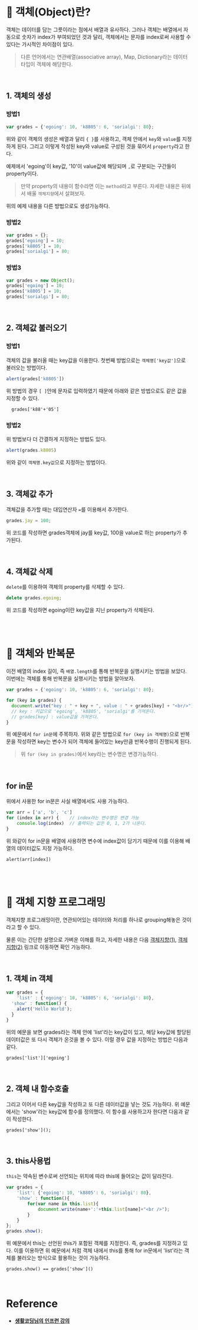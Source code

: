# 📌 객체(Object)란?

객체는 데이터를 담는 그릇이라는 점에서 배열과 유사하다. 그러나 객체는 배열에서 자동으로 숫자가 index가 부여되었던 것과 달리, 객체에서는 문자를 index로써 사용할 수 있다는 가시적인 차이점이 있다.

> 다른 언어에서는 연관배열(associative array), Map, Dictionary라는 데이터타입이 객체에 해당한다.

<br/>

## 1. 객체의 생성
### 방법1
```javascript
var grades = {'egoing': 10, 'k8805': 6, 'sorialgi': 80};
```

위와 같이 객체의 생성은 배열과 달리 `{ }`를 사용하고, 객체 안에서 `key`와 `value`를 지정하게 된다. 그리고 이렇게 작성된 key와 value로 구성된 것을 묶어서 `property`라고 한다.

예제에서 'egoing'이 key값, '10'이 value값에 해당되며 `,`로 구분되는 구간들이 property이다.

> 만약 property의 내용이 함수라면 이는 `method`라고 부른다. 자세한 내용은 뒤에서 배울 `객체지향`에서 살펴보자.

위의 예제 내용을 다른 방법으로도 생성가능하다.

### 방법2

```javascript
var grades = {};
grades['egoing'] = 10;
grades['k8805'] = 10;
grades['sorialgi'] = 80;
```

### 방법3

```javascript
var grades = new Object();
grades['egoing'] = 10;
grades['k8805'] = 10;
grades['sorialgi'] = 80;
```

<br/>

## 2. 객체값 불러오기
### 방법1

객체의 값을 불러올 때는 key값을 이용한다. 첫번째 방법으로는 `객체명['key값']`으로 불러오는 방법이다.

```javascript
alert(grades['k8805'])
```

위 방법의 경우 `[ ]`안에 문자로 입력하였기 때문에 아래와 같은 방법으로도 같은 값을 지정할 수 있다.

	  grades['k88'+'05']


### 방법2

위 방법보다 더 간결하게 지정하는 방법도 있다.

```javascript
alert(grades.k8805)
```

위와 같이 `객체명.key값`으로 지정하는 방법이다.

<br/>

## 3. 객체값 추가

객체값을 추가할 때는 대입연산자 `=`를 이용해서 추가한다.

```javascript
grades.jay = 100;
```

위 코드를 작성하면 grades객체에 jay를 key값, 100을 value로 하는 property가 추가된다.

<br/>

## 4. 객체값 삭제

`delete`를 이용하여 객체의 property를 삭제할 수 있다.

```javascript
delete grades.egoing;
```

위 코드를 작성하면 egoing이란 key값을 지닌 property가 삭제된다.


<br/>
<br/>

# 📌 객체와 반복문

이전 배열의 index 길이, 즉 `배열.length`를 통해 반복문을 실행시키는 방법을 보았다. 이번에는 객체를 통해 반복문을 실행시키는 방법을 알아보자.

```javascript
var grades = {'egoing': 10, 'k8805': 6, 'sorialgi': 80};

for (key in grades) {
  document.write("key : " + key + ", value : " + grades[key] + "<br/>");
  // key : 키값으로 'egoing', 'k8805', 'sorialgi'를 가져온다.
  // grades[key] : value값을 가져온다.
}
```

위 예문에서 `for in문`에 주목하자. 위와 같은 방법으로 `for (key in 객체명)`으로 반복문을 작성하면 key는 변수가 되어 객체에 들어있는 key만큼 반복수행이 진행되게 된다.

> 위 `for (key in grades)`에서 key라는 변수명은 변경가능하다.

<br/>

## for in문

위에서 사용한 for in문은 사실 배열에서도 사용 가능하다.

```javascript
var arr = ['a', 'b', 'c']
for (index in arr) {	// index라는 변수명은 변경 가능
	console.log(index)	// 출력되는 값은 0, 1, 2가 나온다.
}
```
위 와같이 for in문을 배열에 사용하면 변수에 index값이 담기기 때문에 이를 이용해 배열의 데이터값도 지정 가능하다.

	alert(arr[index])

<br/>
<br/>

# 📌 객체 지향 프로그래밍

객체지향 프로그래밍이란, 연관되어있는 데이터와 처리를 하나로 grouping해놓은 것이라고 할 수 있다.

물론 이는 간단한 설명으로 가벼운 이해를 하고, 자세한 내용은 다음 [객체지향(1)](https://github.com/Jeong-jj/javascript-self-study/blob/main/archive/Javascript%EA%B8%B0%EC%B4%88/15.1_%EA%B0%9D%EC%B2%B4%EC%A7%80%ED%96%A5(1).md), [객체지향(2)](https://github.com/Jeong-jj/javascript-self-study/blob/main/archive/Javascript%EA%B8%B0%EC%B4%88/15.2_%EA%B0%9D%EC%B2%B4%EC%A7%80%ED%96%A5(2).md) 링크로 이동하면 확인 가능하다.

<br/>

## 1. 객체 in 객체
```javascript
var grades = {
	'list' : {'egoing': 10, 'k8805': 6, 'sorialgi': 80},
  'show' : function() {
  	alert('Hello World');
  }
}
```

위의 예문을 보면 grades라는 객체 안에 'list'라는 key값이 있고, 해당 key값에 할당된 데이터값은 또 다시 객체가 온것을 볼 수 있다.
이럴 경우 값을 지정하는 방법은 다음과 같다.

	grades['list']['egoing']

<br/>

## 2. 객체 내 함수호출

그리고 이어서 다른 key값을 작성하고 또 다른 데이터값을 넣는 것도 가능하다.
위 예문에서는 'show'라는 key값에 함수를 정의했다. 이 함수를 사용하고자 한다면 다음과 같이 작성한다.

	grades['show']();

<br/>

## 3. this사용법

`this`는 약속된 변수로써 선언되는 위치에 따라 this에 들어오는 값이 달라진다.

```javascript
var grades = {
    'list': {'egoing': 10, 'k8805': 6, 'sorialgi': 80},
    'show' : function(){
        for(var name in this.list){
            document.write(name+':'+this.list[name]+"<br />");
        }
    }
};
grades.show();
```

위 예문에서 this는 선언된 this가 포함된 객체를 지정한다. 즉, grades를 지정하고 있다. 이를 이용하면 위 예문에서 처럼 객체 내에서 this를 통해 for in문에서 'list'라는 객체를 불러오는 방식으로 활용하는 것이 가능하다.

    grades.show() == grades['show']()

<br/>

# Reference

- **[생활코딩님의 인프런 강의](https://www.inflearn.com/course/%EC%A7%80%EB%B0%94%EC%8A%A4%ED%81%AC%EB%A6%BD%ED%8A%B8-%EC%96%B8%EC%96%B4-%EA%B8%B0%EB%B3%B8)**
